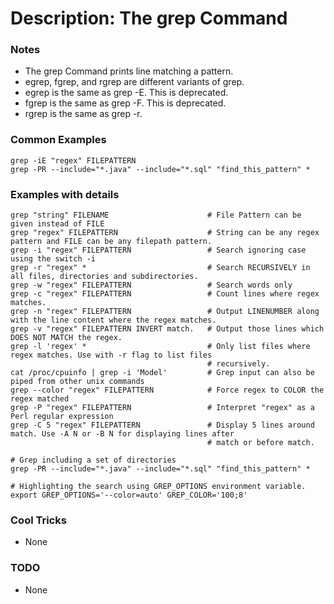 # Description: The grep Command

### Notes
* The grep Command prints line matching a pattern.
* egrep, fgrep, and rgrep are different variants of grep.
* egrep is the same as grep -E. This is deprecated.
* fgrep is the same as grep -F. This is deprecated.
* rgrep is the same  as grep -r.

### Common Examples
```shell
grep -iE "regex" FILEPATTERN
grep -PR --include="*.java" --include="*.sql" "find_this_pattern" *
```

### Examples with details
```shell
grep "string" FILENAME                      # File Pattern can be given instead of FILE
grep "regex" FILEPATTERN                    # String can be any regex pattern and FILE can be any filepath pattern.
grep -i "regex" FILEPATTERN                 # Search ignoring case using the switch -i
grep -r "regex" *                           # Search RECURSIVELY in all files, directories and subdirectories.
grep -w "regex" FILEPATTERN                 # Search words only
grep -c "regex" FILEPATTERN                 # Count lines where regex matches.
grep -n "regex" FILEPATTERN                 # Output LINENUMBER along with the line content where the regex matches.
grep -v "regex" FILEPATTERN INVERT match.   # Output those lines which DOES NOT MATCH the regex.
grep -l 'regex' *                           # Only list files where regex matches. Use with -r flag to list files
                                            # recursively.
cat /proc/cpuinfo | grep -i 'Model'         # Grep input can also be piped from other unix commands
grep --color "regex" FILEPATTERN            # Force regex to COLOR the regex matched
grep -P "regex" FILEPATTERN                 # Interpret "regex" as a Perl regular expression
grep -C 5 "regex" FILEPATTERN               # Display 5 lines around match. Use -A N or -B N for displaying lines after
                                            # match or before match.

# Grep including a set of directories
grep -PR --include="*.java" --include="*.sql" "find_this_pattern" *

# Highlighting the search using GREP_OPTIONS environment variable.
export GREP_OPTIONS='--color=auto' GREP_COLOR='100;8'
```

### Cool Tricks
* None

### TODO
* None
